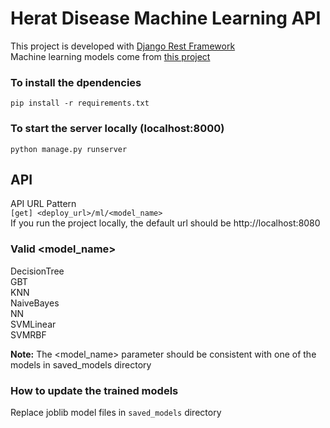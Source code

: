 # Herat Disease Machine Learning API
This project is developed with [Django Rest Framework](https://www.django-rest-framework.org/) \
Machine learning models come from [this project](https://github.com/HaomingJue/Heart-Disease-Detection)  

### To install the dpendencies
<code>pip install -r requirements.txt</code>
### To start the server locally (localhost:8000)
<code>python manage.py runserver</code>

## API
API URL Pattern \
<code>[get] <deploy_url>/ml/<model_name></code> \
If you run the project locally, the default url should be http://localhost:8080

### Valid <model_name>
DecisionTree \
GBT \
KNN \
NaiveBayes \
NN \
SVMLinear \
SVMRBF 

**Note:** The <model_name> parameter should be consistent with one of the models in saved_models directory
### How to update the trained models
Replace joblib model files in <code>saved_models</code> directory

